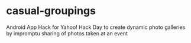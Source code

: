 casual-groupings
================

Android App Hack for Yahoo! Hack Day to create dynamic photo galleries by impromptu sharing of photos taken at an event
